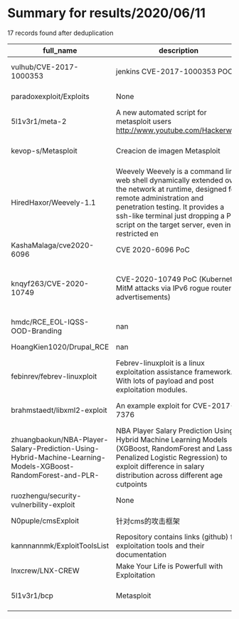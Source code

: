 
# Summary for results/2020/06/11
    
17 records found after deduplication

| full_name | description | html_url | matched_list | matched_count | pushed_at | size | stargazers_count | language | forks_count | vul_ids |
|--------------------------------------------------------------------------------------------------------------|------------------------------------------------------------------------------------------------------------------------------------------------------------------------------------------------------------------------------------------------------------------|---------------------------------------------------------------------------------------------------------------------------------|--------------------------------------------------------------------|-----------------|---------------------------|--------|--------------------|------------------|---------------|----------------------|
| vulhub/CVE-2017-1000353 | jenkins CVE-2017-1000353 POC | https://github.com/vulhub/CVE-2017-1000353 | ['cve poc', 'cve-2'] | 2 | 2020-06-11 00:16:40+00:00 | 10 | 33 | Java | 50 | ['CVE-2017-1000353'] |
| paradoxexploit/Exploits | None | https://github.com/paradoxexploit/Exploits | ['exploit'] | 1 | 2020-06-11 12:53:02+00:00 | 4 | 0 | Python | 0 | [] |
| 5l1v3r1/meta-2 | A new automated script for metasploit users http://www.youtube.com/Hackerwasi | https://github.com/5l1v3r1/meta-2 | ['metasploit module OR payload'] | 1 | 2020-06-11 09:50:11+00:00 | 28 | 0 | | 0 | [] |
| kevop-s/Metasploit | Creacion de imagen Metasploit | https://github.com/kevop-s/Metasploit | ['metasploit module OR payload'] | 1 | 2020-06-11 21:04:17+00:00 | 5 | 0 | Shell | 0 | [] |
| HiredHaxor/Weevely-1.1 | Weevely Weevely is a command line web shell dynamically extended over the network at runtime, designed for remote administration and penetration testing. It provides a ssh-like terminal just dropping a PHP script on the target server, even in restricted en | https://github.com/HiredHaxor/Weevely-1.1 | ['exploit'] | 1 | 2020-06-11 18:05:29+00:00 | 0 | 0 | | 0 | [] |
| KashaMalaga/cve2020-6096 | CVE 2020-6096 PoC | https://github.com/KashaMalaga/cve2020-6096 | ['cve poc', 'cve-2'] | 2 | 2020-06-11 16:28:21+00:00 | 137 | 0 | CMake | 0 | [] |
| knqyf263/CVE-2020-10749 | CVE-2020-10749 PoC (Kubernetes MitM attacks via IPv6 rogue router advertisements) | https://github.com/knqyf263/CVE-2020-10749 | ['attack poc', 'cve poc', 'cve-2', 'exploit', 'vulnerability poc'] | 5 | 2020-06-11 16:21:01+00:00 | 35016 | 22 | Python | 9 | ['CVE-2020-10749'] |
| hmdc/RCE_EOL-IQSS-OOD-Branding | nan | https://github.com/hmdc/RCE_EOL-IQSS-OOD-Branding | ['rce'] | 1 | 2020-06-11 14:22:24+00:00 | 0 | 0 | nan | 0 | [] |
| HoangKien1020/Drupal_RCE | nan | https://github.com/HoangKien1020/Drupal_RCE | ['rce'] | 1 | 2020-06-11 08:41:52+00:00 | 1936 | 5 | nan | 1 | [] |
| febinrev/febrev-linuxploit | Febrev-linuxploit is a linux exploitation assistance framework. With lots of payload and post exploitation modules. | https://github.com/febinrev/febrev-linuxploit | ['exploit'] | 1 | 2020-06-11 08:49:30+00:00 | 3867 | 6 | Shell | 3 | [] |
| brahmstaedt/libxml2-exploit | An example exploit for CVE-2017-7376 | https://github.com/brahmstaedt/libxml2-exploit | ['exploit'] | 1 | 2020-06-11 10:02:29+00:00 | 4 | 0 | C | 0 | ['CVE-2017-7376'] |
| zhuangbaokun/NBA-Player-Salary-Prediction-Using-Hybrid-Machine-Learning-Models-XGBoost-RandomForest-and-PLR- | NBA Player Salary Prediction Using Hybrid Machine Learning Models (XGBoost, RandomForest and Lasso Penalized Logistic Regression) to exploit difference in salary distribution across different age cutpoints | https://github.com/zhuangbaokun/NBA-Player-Salary-Prediction-Using-Hybrid-Machine-Learning-Models-XGBoost-RandomForest-and-PLR- | ['exploit'] | 1 | 2020-06-11 06:29:34+00:00 | 4955 | 1 | Jupyter Notebook | 0 | [] |
| ruozhengu/security-vulnerbility-exploit | None | https://github.com/ruozhengu/security-vulnerbility-exploit | ['exploit'] | 1 | 2020-06-11 03:59:27+00:00 | 0 | 0 | | 0 | [] |
| N0puple/cmsExploit | 针对cms的攻击框架 | https://github.com/N0puple/cmsExploit | ['exploit'] | 1 | 2020-06-11 09:28:20+00:00 | 58 | 0 | Python | 0 | [] |
| kannnannmk/ExploitToolsList | Repository contains links (github) for exploitation tools and their documentation | https://github.com/kannnannmk/ExploitToolsList | ['exploit'] | 1 | 2020-06-11 17:18:47+00:00 | 3 | 0 | | 0 | [] |
| lnxcrew/LNX-CREW | Make Your Life is Powerfull with Exploitation | https://github.com/lnxcrew/LNX-CREW | ['exploit'] | 1 | 2020-06-11 18:30:22+00:00 | 42 | 0 | Python | 0 | [] |
| 5l1v3r1/bcp | Metasploit | https://github.com/5l1v3r1/bcp | ['metasploit module OR payload'] | 1 | 2020-06-11 08:57:01+00:00 | 2 | 0 | | 0 | [] |
